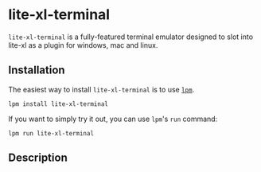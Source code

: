 # lite-xl-terminal

`lite-xl-terminal` is a fully-featured terminal emulator designed to slot into lite-xl as a plugin for windows, mac and linux.

## Installation

The easiest way to install `lite-xl-terminal` is to use [`lpm`](https://github.com/lite-xl/lite-xl-plugin-manager).

```
lpm install lite-xl-terminal
```

If you want to simply try it out, you can use `lpm`'s `run` command:

```
lpm run lite-xl-terminal
```

## Description


